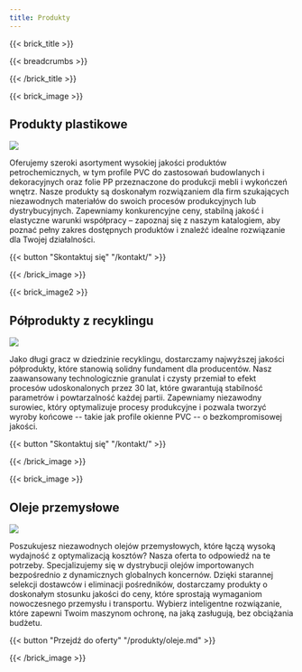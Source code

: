 ```yaml
---
title: Produkty
---
```

{{< brick_title >}}

{{< breadcrumbs >}}

{{< /brick_title >}}

{{< brick_image >}}

## Produkty plastikowe

![](/packaging.jpg)

Oferujemy szeroki asortyment wysokiej jakości produktów petrochemicznych, w tym
profile PVC do zastosowań budowlanych i dekoracyjnych oraz folie PP
przeznaczone do produkcji mebli i wykończeń wnętrz. Nasze produkty są
doskonałym rozwiązaniem dla firm szukających niezawodnych materiałów do swoich
procesów produkcyjnych lub dystrybucyjnych. Zapewniamy konkurencyjne ceny,
stabilną jakość i elastyczne warunki współpracy – zapoznaj się z naszym
katalogiem, aby poznać pełny zakres dostępnych produktów i znaleźć idealne
rozwiązanie dla Twojej działalności.

{{< button "Skontaktuj się" "/kontakt/" >}}

{{< /brick_image >}}

{{< brick_image2 >}}

## Półprodukty z recyklingu

![](/granulate.jpg)

Jako długi gracz w dziedzinie recyklingu, dostarczamy najwyższej jakości
półprodukty, które stanowią solidny fundament dla producentów. Nasz
zaawansowany technologicznie granulat i czysty przemiał to efekt procesów
udoskonalonych przez 30 lat, które gwarantują stabilność parametrów i
powtarzalność każdej partii. Zapewniamy niezawodny surowiec, który optymalizuje
procesy produkcyjne i pozwala tworzyć wyroby końcowe -- takie jak profile
okienne PVC -- o bezkompromisowej jakości.

{{< button "Skontaktuj się" "/kontakt/" >}}

{{< /brick_image >}}

{{< brick_image >}}

## Oleje przemysłowe

![](/engine.jpg)

Poszukujesz niezawodnych olejów przemysłowych, które łączą wysoką wydajność z
optymalizacją kosztów? Nasza oferta to odpowiedź na te potrzeby. Specjalizujemy
się w dystrybucji olejów importowanych bezpośrednio z dynamicznych globalnych
koncernów. Dzięki starannej selekcji dostawców i eliminacji pośredników,
dostarczamy produkty o doskonałym stosunku jakości do ceny, które sprostają
wymaganiom nowoczesnego przemysłu i transportu. Wybierz inteligentne
rozwiązanie, które zapewni Twoim maszynom ochronę, na jaką zasługują, bez
obciążania budżetu.

{{< button "Przejdź do oferty" "/produkty/oleje.md" >}}

{{< /brick_image >}}
